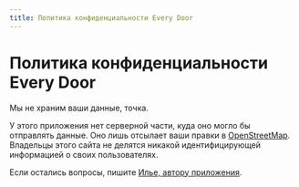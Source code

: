 ```yaml
---
title: Политика конфиденциальности Every Door
---
```

# Политика конфиденциальности Every Door

Мы не храним ваши данные, точка.

У этого приложения нет серверной части, куда оно могло бы отправлять данные.
Оно лишь отсылает ваши правки в [OpenStreetMap](https://www.openstreetmap.org).
Владельцы этого сайта не делятся никакой идентифицирующей информацией
о своих пользователях.

Если остались вопросы, пишите [Илье, автору приложения](mailto:ilya@zverev.info).
